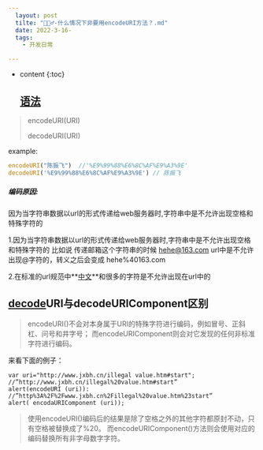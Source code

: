 ```yaml
---
  layout: post
  tilte: "🙅🏻♂️-什么情况下非要用encodeURI方法？.md"
  date: 2022-3-16-
  tags: 
    - 开发日常

---
```



* content
{:toc}


  ## [语法]()

> encodeURI(URI)
>
>decodeURI(URI)

example:

```js
encodeURI("陈振飞")  //'%E9%99%88%E6%8C%AF%E9%A3%9E'
decodeURI('%E9%99%88%E6%8C%AF%E9%A3%9E') // 陈振飞
```


##### 编码原因:

因为当字符串数据以url的形式传递给web服务器时,字符串中是不允许出现空格和特殊字符的



1.因为当字符串数据以url的形式传递给web服务器时,字符串中是不允许出现空格和特殊字符的
比如说 传递邮箱这个字符串的时候 hehe@163.com url中是不允许出现@字符的，转义之后会变成 hehe%40163.com

2.在标准的url规范中**[中文]()**和很多的字符是不允许出现在url中的

## [decode](https://so.csdn.net/so/search?q=decode)URI与decodeURIComponent区别
>encodeURI()不会对本身属于URI的特殊字符进行编码，例如冒号、正斜杠、问号和井字号；
而encodeURIComponent则会对它发现的任何非标准字符进行编码。

来看下面的例子：
```
var uri="http://www.jxbh.cn/illegal value.htm#start";
//”http://www.jxbh.cn/illegal%20value.htm#start”
alert(encodeURI (uri)):
//”http%3A%2F%2Fwww.jxbh.cn%2Fillegal%20value.htm%23start”
alert( encodaURIComponent (uri));
```
>使用encodeURI()编码后的结果是除了空格之外的其他字符都原封不动，只有空格被替换成了%20。
而encodeURIComponent()方法则会使用对应的编码替换所有非字母数字字符。

